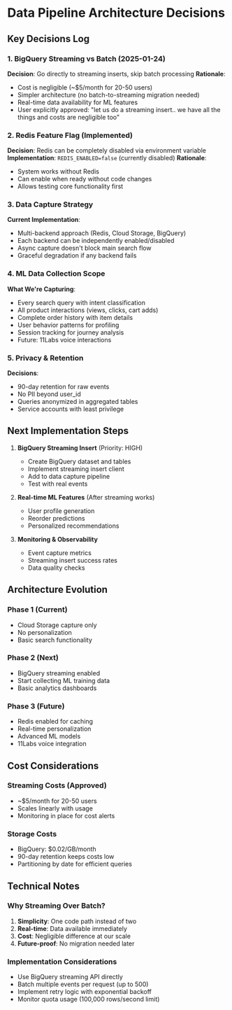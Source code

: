 # Data Pipeline Architecture Decisions

## Key Decisions Log

### 1. BigQuery Streaming vs Batch (2025-01-24)
**Decision**: Go directly to streaming inserts, skip batch processing
**Rationale**:
- Cost is negligible (~$5/month for 20-50 users)
- Simpler architecture (no batch-to-streaming migration needed)
- Real-time data availability for ML features
- User explicitly approved: "let us do a streaming insert.. we have all the things and costs are negligible too"

### 2. Redis Feature Flag (Implemented)
**Decision**: Redis can be completely disabled via environment variable
**Implementation**: `REDIS_ENABLED=false` (currently disabled)
**Rationale**:
- System works without Redis
- Can enable when ready without code changes
- Allows testing core functionality first

### 3. Data Capture Strategy
**Current Implementation**:
- Multi-backend approach (Redis, Cloud Storage, BigQuery)
- Each backend can be independently enabled/disabled
- Async capture doesn't block main search flow
- Graceful degradation if any backend fails

### 4. ML Data Collection Scope
**What We're Capturing**:
- Every search query with intent classification
- All product interactions (views, clicks, cart adds)
- Complete order history with item details
- User behavior patterns for profiling
- Session tracking for journey analysis
- Future: 11Labs voice interactions

### 5. Privacy & Retention
**Decisions**:
- 90-day retention for raw events
- No PII beyond user_id
- Queries anonymized in aggregated tables
- Service accounts with least privilege

## Next Implementation Steps

1. **BigQuery Streaming Insert** (Priority: HIGH)
   - Create BigQuery dataset and tables
   - Implement streaming insert client
   - Add to data capture pipeline
   - Test with real events

2. **Real-time ML Features** (After streaming works)
   - User profile generation
   - Reorder predictions
   - Personalized recommendations

3. **Monitoring & Observability**
   - Event capture metrics
   - Streaming insert success rates
   - Data quality checks

## Architecture Evolution

### Phase 1 (Current)
- Cloud Storage capture only
- No personalization
- Basic search functionality

### Phase 2 (Next)
- BigQuery streaming enabled
- Start collecting ML training data
- Basic analytics dashboards

### Phase 3 (Future)
- Redis enabled for caching
- Real-time personalization
- Advanced ML models
- 11Labs voice integration

## Cost Considerations

### Streaming Costs (Approved)
- ~$5/month for 20-50 users
- Scales linearly with usage
- Monitoring in place for cost alerts

### Storage Costs
- BigQuery: $0.02/GB/month
- 90-day retention keeps costs low
- Partitioning by date for efficient queries

## Technical Notes

### Why Streaming Over Batch?
1. **Simplicity**: One code path instead of two
2. **Real-time**: Data available immediately
3. **Cost**: Negligible difference at our scale
4. **Future-proof**: No migration needed later

### Implementation Considerations
- Use BigQuery streaming API directly
- Batch multiple events per request (up to 500)
- Implement retry logic with exponential backoff
- Monitor quota usage (100,000 rows/second limit)